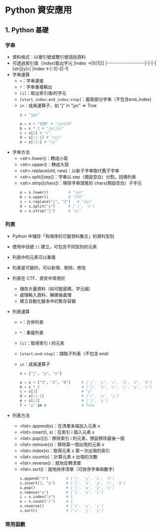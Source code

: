 # Python 資安應用
## 1. Python 基礎
### 字串
- 資料格式：以單引號或雙引號涵括資料
- 可透過索引值（index)取出字元
  |index $\rightarrow$|0|1|2|
  |-------------------|-|-|-|
  |str|j|y|c|
  |index $\leftarrow$|-3|-2|-1|
- 字串運算
  - `+`：字串連接
  - `*`：字串重複輸出
  - `[i]`：取出索引值i的字元
  - `[start_index:end_index:step]`：截取部分字串（不包含end_index)
  - `in`：成員運算子，如 "j" in "jyc" $\Rightarrow$ True
    ```python
    s = "jyc"
    
    a = s + "320" # "jyc320"
    b = s * 2 # "jycjyc"
    c = s[2] # "c"
    d = s[::-1] # "cyj"
    e = s[:2:] # "jy"
    ```
- 字串方法
  - \<str\>.lower()：轉成小寫
  - \<str\>.upper()：轉成大寫
  - \<str\>.replace(old, new)：以新子字串取代舊子字串
  - \<str\>.split([sep])：字串以 sep（預設空白）分割，回傳列表
  - \<str\>.strip([chars])：移除字串頭尾的 chars(預設空白）子字元
    ```python
    a = s.lower()         # "jyc"
    b = s.upper()         # "JYC"
    c = s.replace("j", "J")   # "Jyc"
    d = s.split("y")      # ['j', 'c']
    e = s.strip("j")      # "yc"
    ```

### 列表
- Python 中儲存「有順序的可變資料集合」的資料型別
- 使用中括號 `[]` 建立，可包含不同型別的元素
- 列表中的元素可以重複
- 列表是可變的，可以新增、刪除、修改
- 列表在 CTF、資安中常用於
  - 儲存大量資料（如可能密碼、字元組）
  - 處理輸入資料、解碼後處理
  - 建立自動化腳本中的暫存容器
- 列表運算
  - `+`：合併列表
  - `*`：重複列表
  - `[i]`：取得索引 i 的元素
  - `[start:end:step]`：擷取子列表（不包含 end）
  - `in`：成員運算子

    ```python
    s = ["j", "y", "c"]

    a = s + ["3", "2", "0"]     # ['j', 'y', 'c', '3', '2', '0']
    b = s * 2                   # ['j', 'y', 'c', 'j', 'y', 'c']
    c = s[1]                    # "y"
    d = s[::-1]                 # ['c', 'y', 'j']
    e = s[:2]                   # ['j', 'y']
    f = "y" in s                # True
    ```

- 列表方法
  - \<list\>.append(x)：在清單末端加入元素 x
  - \<list\>.insert(i, x)：在索引 i 插入元素 x
  - \<list\>.pop([i])：移除索引 i 的元素，預設移除最後一個
  - \<list\>.remove(x)：移除第一個出現的元素 x
  - \<list\>.index(x)：取得元素 x 第一次出現的索引
  - \<list\>.count(x)：計算元素 x 出現的次數
  - \<list\>.reverse()：就地反轉清單
  - \<list\>.sort()：就地排序清單（可排序字串與數字）
    ```python
    s.append("3")        # ['j', 'y', 'c', '3']
    s.insert(1, "a")     # ['j', 'a', 'y', 'c', '3']
    s.pop()              # ['j', 'a', 'y', 'c']
    s.remove("a")        # ['j', 'y', 'c']
    i = s.index("y")     # 1
    n = s.count("c")     # 1
    s.reverse()          # ['c', 'y', 'j']
    s.sort()             # ['c', 'j', 'y']
    ```
### 常用函數
